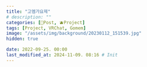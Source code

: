```yaml
---
title: "고멤가요제"
# description: ""
categories: [📀Post, 🫐Project]
tags: [Project, VRChat, Gomem]
image: "/assets/img/background/20230112_151539.jpg"
hidden: true

date: 2022-09-25. 00:00
last_modified_at: 2024-11-09. 08:16 # Init
---
```

